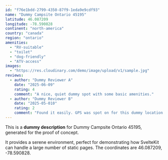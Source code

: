 ```yaml
---
id: "f76e1bdd-2799-4350-87f9-1eda9e9cdf93"
name: "Dummy Campsite Ontario 45195"
latitude: 46.087209
longitude: -78.590828
continent: "north-america"
country: "canada"
region: "ontario"
amenities:
  - "RV-suitable"
  - "toilet"
  - "dog-friendly"
  - "ATV-access"
images:
  - "https://res.cloudinary.com/demo/image/upload/v1/sample.jpg"
reviews:
  - author: "Dummy Reviewer A"
    date: "2025-06-09"
    rating: 4
    comment: "A nice, quiet dummy spot with some basic amenities."
  - author: "Dummy Reviewer B"
    date: "2025-05-010"
    rating: 2
    comment: "Found it easily. GPS was spot on for this dummy location."
---
```


This is a **dummy description** for Dummy Campsite Ontario 45195, generated for the proof of concept.

It provides a serene environment, perfect for demonstrating how SvelteKit can handle a large number of static pages. The coordinates are 46.087209, -78.590828.
